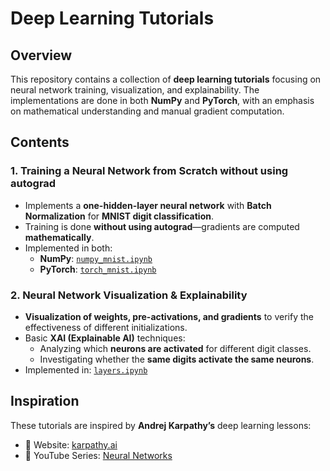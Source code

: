 # Deep Learning Tutorials  

## Overview  
This repository contains a collection of **deep learning tutorials** focusing on neural network training, visualization, and explainability. The implementations are done in both **NumPy** and **PyTorch**, with an emphasis on mathematical understanding and manual gradient computation.  

## Contents  

### 1. Training a Neural Network from Scratch  without using autograd
- Implements a **one-hidden-layer neural network** with **Batch Normalization** for **MNIST digit classification**.  
- Training is done **without using autograd**—gradients are computed **mathematically**.  
- Implemented in both:  
  - **NumPy**: [`numpy_mnist.ipynb`](numpy_mnist.ipynb)  
  - **PyTorch**: [`torch_mnist.ipynb`](torch_mnist.ipynb)  

### 2. Neural Network Visualization & Explainability  
- **Visualization of weights, pre-activations, and gradients** to verify the effectiveness of different initializations.  
- Basic **XAI (Explainable AI)** techniques:  
  - Analyzing which **neurons are activated** for different digit classes.  
  - Investigating whether the **same digits activate the same neurons**.  
- Implemented in: [`layers.ipynb`](layers.ipynb)  

## Inspiration  
These tutorials are inspired by **Andrej Karpathy’s** deep learning lessons:  
- 📖 Website: [karpathy.ai](https://karpathy.ai)  
- 🎥 YouTube Series: [Neural Networks](https://www.youtube.com/playlist?list=PLAqhIrjkxbuWI23v9cThsA9GvCAUhRvKZ)  